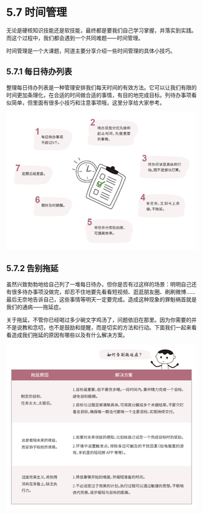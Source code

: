 # 5.7 时间管理

无论是硬核知识技能还是软技能，最终都是要我们自己学习掌握，并落实到实践。而这个过程中，我们都会遇到一个共同难题⸺时间管理。

时间管理是一个大课题，阿道主要分享介绍一些时间管理的具体小技巧。

## 5.7.1 每日待办列表

整理每日待办列表是一种管理安排我们每天时间的有效方法。它可以让我们有限的时间更加条理化，在合适的时间做合适的事情，有目的地完成目标。列待办事项看似简单，但里面有很多小技巧和注意事项哦，这里分享给大家参考。

![](../images/management-time-management-001.png)

## 5.7.2 告别拖延

虽然兴致勃勃地给自己列了一堆每日待办，但你是否有过这样的场景：明明自己还有很多待办事项没做完，却忍不住地要先看看短视频、逛逛朋友圈、刷刷微博……最后无奈地告诉自己，这些事情等明天一定要完成。造成这种现象的罪魁祸首就是我们的通病⸺拖延症。

关于拖延，不管你已经喝过多少碗文字鸡汤了，问题依旧在那里。因为你需要的并不是说教和念叨，也不是鼓励和提醒，而是切实的方法和行动。下面我们一起来看看造成我们拖延的原因有哪些以及有什么解决方案。

![](../images/management-time-management-002.png)